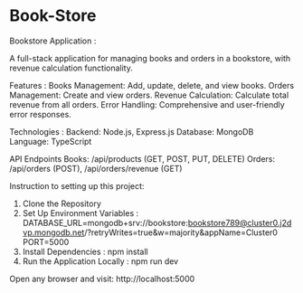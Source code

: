 # Book-Store

Bookstore Application :

A full-stack application for managing books and orders in a bookstore, with revenue calculation functionality.

Features :
Books Management: Add, update, delete, and view books.
Orders Management: Create and view orders.
Revenue Calculation: Calculate total revenue from all orders.
Error Handling: Comprehensive and user-friendly error responses.

Technologies :
Backend: Node.js, Express.js
Database: MongoDB
Language: TypeScript

API Endpoints
Books: /api/products (GET, POST, PUT, DELETE)
Orders: /api/orders (POST), /api/orders/revenue (GET)

Instruction to setting up this project:
1. Clone the Repository
2. Set Up Environment Variables :
   DATABASE_URL=mongodb+srv://bookstore:bookstore789@cluster0.j2dvp.mongodb.net/?retryWrites=true&w=majority&appName=Cluster0
   PORT=5000
3. Install Dependencies :
   npm install
4. Run the Application Locally :
   npm run dev
   
Open any browser and visit: http://localhost:5000
